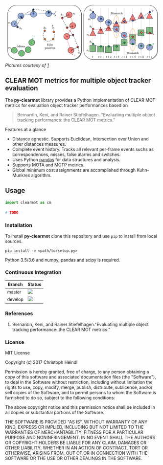 
![](etc/mot.png)
*Pictures courtesy of [1]*

## CLEAR MOT metrics for multiple object tracker evaluation

The **py-clearmot** library provides a Python implementation of CLEAR MOT metrics for evaluation object tracker performances based on 

> Bernardin, Keni, and Rainer Stiefelhagen.
> "Evaluating multiple object tracking performance: the CLEAR MOT metrics." 

Features at a glance
- Distance agnostic. Supports Euclidean, Intersection over Union and other distances measures.
- Complete event history. Tracks all relevant per-frame events suchs as correspondences, misses, false alarms and switches. 
- Uses Python [pandas][1] for data structures and analysis.
- Supports MOTA and MOTP metrics.
- Global minimum cost assignments are accomplished through Kuhn-Munkres algorithm.

## Usage

```python
import clearmot as cm

# TODO
```

### Installation
To install **py-clearmot** clone this repository and use `pip` to install
from local sources.

```
pip install -e <path/to/setup.py>
```

Python 3.5/3.6 and numpy, pandas and scipy is required.

### Continuous Integration

Branch  | Status
------- | ------
master  | ![](https://travis-ci.org/cheind/py-clearmot.svg?branch=master)
develop | ![](https://travis-ci.org/cheind/py-clearmot.svg?branch=develop)

### References
1. Bernardin, Keni, and Rainer Stiefelhagen."Evaluating multiple object tracking performance: the CLEAR MOT metrics." 

### License
MIT License

Copyright (c) 2017 Christoph Heindl

Permission is hereby granted, free of charge, to any person obtaining a copy
of this software and associated documentation files (the "Software"), to deal
in the Software without restriction, including without limitation the rights
to use, copy, modify, merge, publish, distribute, sublicense, and/or sell
copies of the Software, and to permit persons to whom the Software is
furnished to do so, subject to the following conditions:

The above copyright notice and this permission notice shall be included in all
copies or substantial portions of the Software.

THE SOFTWARE IS PROVIDED "AS IS", WITHOUT WARRANTY OF ANY KIND, EXPRESS OR
IMPLIED, INCLUDING BUT NOT LIMITED TO THE WARRANTIES OF MERCHANTABILITY,
FITNESS FOR A PARTICULAR PURPOSE AND NONINFRINGEMENT. IN NO EVENT SHALL THE
AUTHORS OR COPYRIGHT HOLDERS BE LIABLE FOR ANY CLAIM, DAMAGES OR OTHER
LIABILITY, WHETHER IN AN ACTION OF CONTRACT, TORT OR OTHERWISE, ARISING FROM,
OUT OF OR IN CONNECTION WITH THE SOFTWARE OR THE USE OR OTHER DEALINGS IN THE
SOFTWARE.



[1]: http://pandas.pydata.org/

